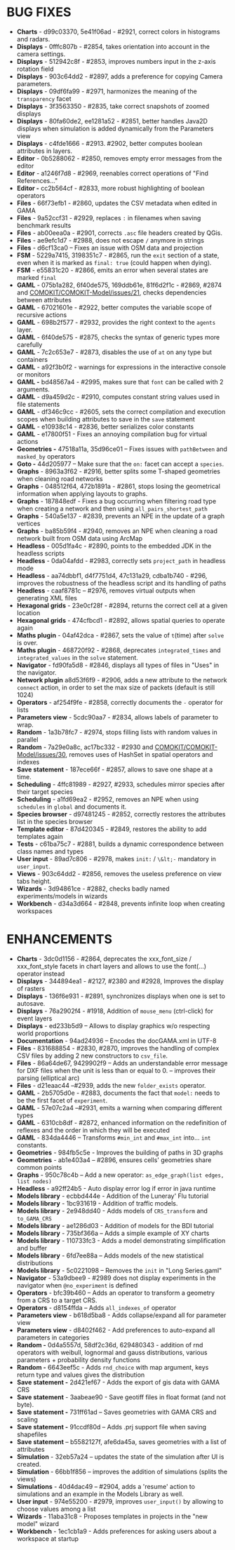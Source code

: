 # BUG FIXES

- **Charts** - d99c03370, 5e41f06ad - #2921, correct colors in histograms and radars.
- **Displays** - 0fffc807b - #2854, takes orientation into account in the camera settings.
- **Displays** - 512942c8f - #2853, improves numbers input in the z-axis rotation field
- **Displays** - 903c64dd2 - #2897, adds a preference for copying Camera parameters.
- **Displays** - 09df6fa99 - #2971, harmonizes the meaning of the `transparency` facet
- **Displays** - 3f3563350 - #2835, take correct snapshots of zoomed displays
- **Displays** - 80fa60de2, ee1281a52 - #2851, better handles Java2D displays when simulation is added dynamically from the Parameters view
- **Displays** - c4fde1666 - #2913. #2902, better computes boolean attributes in layers.
- **Editor** - 0b5288062 - #2850, removes empty error messages from the editor
- **Editor** - a1246f7d8 - #2969, reenables correct operations of &quot;Find References...&quot;
- **Editor -** cc2b564cf - #2833, more robust highlighting of boolean operators
- **Files** - 66f73efb1 - #2860, updates the CSV metadata when edited in GAMA
- **Files** - 9a52ccf31 - #2929, replaces `:` in filenames when saving benchmark results
- **Files** - ab00eea0a - #2901, corrects `.asc` file headers created by QGis.
- **Files** - ae9efc1d7 - #2988, does not escape `/` anymore in strings
- **Files** - d6cf13ca0 – Fixes an issue with OSM data and projection
- **FSM** - 5229a7415, 3198351c7 - #2865, run the `exit` section of a state, even when it is marked as `final: true` (could happen when dying).
- **FSM** - e55831c20 - #2866, emits an error when several states are marked `final`
- **GAML** - 075b1a282, 6f40de575, 169ddb61e, 81f6d2f1c - #2869, #2874 and [COMOKIT/COMOKIT-Model/issues/21](https://github.com/COMOKIT/COMOKIT-Model/issues/21), checks dependencies between attributes
- **GAML** - 67021601e - #2922, better computes the variable scope of recursive actions
- **GAML** - 698b2f577 - #2932, provides the right context to the `agents` layer.
- **GAML** - 6f40de575 - #2875, checks the syntax of generic types more carefully
- **GAML** - 7c2c653e7 - #2873, disables the use of `at` on any type but containers
- **GAML** - a92f3b0f2 - warnings for expressions in the interactive console or monitors
- **GAML -** bd48567a4 - #2995, makes sure that `font` can be called with 2 arguments.
- **GAML** - d9a459d2c - #2910, computes constant string values used in file statements
- **GAML** - df346c9cc - #2605, sets the correct compilation and execution scopes when building attributes to save in the `save` statement
- **GAML** - e10938c14 - #2836, better serializes color constants
- **GAML** - e17800f51 - Fixes an annoying compilation bug for virtual actions
- **Geometries -** 47518a11a, 35d96ce01 – Fixes issues with `pathBetween` and `masked_by` operators
- **Goto -** 44d205977 – Make sure that the `on:` facet can accept a `species`.
- **Graphs** - 8963a3f62 - #2916, better splits some T-shaped geometries when cleaning road networks
- **Graphs** - 048512f64, 472b1891a - #2861, stops losing the geometrical information when applying layouts to graphs.
- **Graphs** - 187848edf - Fixes a bug occurring when filtering road type when creating a network and then using `all_pairs_shortest_path`
- **Graphs** - 540a5e137 - #2839, prevents an NPE in the update of a graph vertices
- **Graphs** - ba85b59f4 - #2940, removes an NPE when cleaning a road network built from OSM data using ArcMap
- **Headless** - 005d1fa4c - #2890, points to the embedded JDK in the headless scripts
- **Headless** - 0da04afdd - #2983, correctly sets `project_path` in headless mode
- **Headless** - aa74dbbf1, d4f7751d4, 47c131a29, cdba1b740 - #296, improves the robustness of the headless script and its handling of paths
- **Headless** - caaf8781c – #2976, removes virtual outputs when generating XML files
- **Hexagonal grids** - 23e0cf28f - #2894, returns the correct cell at a given location
- **Hexagonal grids** - 474cfbcd1 - #2892, allows spatial queries to operate again
- **Maths plugin** - 04af42dca - #2867, sets the value of `t`(time) after `solve` is over.
- **Maths plugin** - 468720f92 - #2868, deprecates `integrated_times` and `integrated_values` in the `solve` statement.
- **Navigator** - fd90fa5d8 - #2846, displays all types of files in &quot;Uses&quot; in the navigator.
- **Network plugin** a8d53f6f9 - #2906, adds a new attribute to the network `connect` action, in order to set the max size of packets (default is still 1024)
- **Operators** - af254f9fe - #2858, correctly documents the `-` operator for lists
- **Parameters view** - 5cdc90aa7 - #2834, allows labels of parameter to wrap.
- **Random** - 1a3b78fc7 - #2974, stops filling lists with random values in parallel
- **Random** - 7a29e0a8c, ac17bc332 - #2930 and [COMOKIT/COMOKIT-Model/issues/30](https://github.com/COMOKIT/COMOKIT-Model/issues/30), removes uses of HashSet in spatial operators and indexes
- **Save statement** - 187ece66f - #2857, allows to save one shape at a time.
- **Scheduling** - 4ffc81989 - #2927, #2933, schedules mirror species after their target species
- **Scheduling** - a1fd69ea2 - #2952, removes an NPE when using `schedules` in `global` and documents it.
- **Species browser** - d97481245 - #2852, correctly restores the attributes list in the species browser
- **Template editor** - 87d420345 - #2849, restores the ability to add templates again
- **Tests** - c61ba75c7 - #2881, builds a dynamic correspondence between class names and types
- **User input** - 89ad7c806 - #2978, makes `init:` / `\&lt;-` mandatory in `user_input`.
- **Views** - 903c64dd2 - #2856, removes the useless preference on view tabs height.
- **Wizards** - 3d94861ce - #2882, checks badly named experiments/models in wizards
- **Workbench** - d34a3d664 - #2848, prevents infinite loop when creating workspaces

# ENHANCEMENTS

- **Charts** - 3dc0d1156 - #2864, deprecates the xxx\_font\_size / xxx\_font\_style facets in chart layers and allows to use the font(...) operator instead
- **Displays** - 344894ea1 - #2127, #2380 and #2928, Improves the display of rasters
- **Displays** - 136f6e931 - #2891, synchronizes displays when one is set to autosave.
- **Displays** - 76a2902f4 - #1918, Addition of `mouse_menu` (ctrl-click) for event layers
- **Displays** - ed233b5d9 – Allows to display graphics w/o respecting world proportions
- **Documentation** - 94ad24936 – Encodes the docGAMA.xml in UTF-8
- **Files** - 831688854 - #2830, #2870, improves the handling of complex CSV files by adding 2 new constructors to `csv_file`.
- **Files** - 86a64de67, 9429902f9 – Adds an understandable error message for DXF files when the unit is less than or equal to 0. – improves their parsing (elliptical arc)
- **Files** - d21eaac44 –#2939, adds the new `folder_exists` operator.
- **GAML** - 2b5705d0e - #2883, documents the fact that `model:` needs to be the first facet of `experiment`.
- **GAML** - 57e07c2a4 –#2931, emits a warning when comparing different types
- **GAML** - 6310cb8df - #2872, enhanced information on the redefinition of reflexes and the order in which they will be executed
- **GAML** - 834da4446 – Transforms `#min_int` and `#max_int` into... `int` constants.
- **Geometries** - 984fb5c5e - Improves the building of paths in 3D graphs
- **Geometries** - ab1e403a4 – #2896, ensures cells&#39; geometries share common points
- **Graphs** - 950c78c4b – Add a new operator: `as_edge_graph(list edges, list nodes)`
- **Headless** - a92ff24b5 - Auto display error log if error in java runtime
- **Models library** - ecbbd444e - Addition of the Luneray&#39; Flu tutorial
- **Models library** - 1bc931619 - Addition of traffic models.
- **Models library** - 2e948dd40 - Adds models of `CRS_transform` and `to_GAMA_CRS`
- **Models library** - ae1286d03 - Addition of models for the BDI tutorial
- **Models library** - 735bf366a – Adds a simple example of XY charts
- **Models library** - 110733fc3 - Adds a model demonstrating simplification and buffer
- **Models library** - 6fd7ee88a – Adds models of the new statistical distributions
- **Models library** - 5c0221098 – Removes the `init` in &quot;Long Series.gaml&quot;
- **Navigator** - 53a9dbee9 - #2989 does not display experiments in the navigator when `@no_experiment` is defined
- **Operators** - bfc39b460 – Adds an operator to transform a geometry from a CRS to a target CRS.
- **Operators** - d8154ffda – Adds `all_indexes_of` operator
- **Parameters view** - b618d5ba8 - Adds collapse/expand all for parameter view
- **Parameters view** - d8402f462 - Add preferences to auto-expand all parameters in categories
- **Random -** 0d4a5557d, 58df2c36d, 629480343 - addition of rnd operators with weibull, lognormal and gauss distributions, various parameters + probability density functions
- **Random -** 6643eef5c - Adds `rnd_choice` with map argument, keys return type and values gives the distribution
- **Save statement -** 2d421ef67 - Adds the export of gis data with GAMA CRS
- **Save statement** - 3aabeae90 - Save geotiff files in float format (and not byte).
- **Save statement -** 731ff61ad – Saves geometries with GAMA CRS and scaling
- **Save statement -** 91ccdf80d – Adds .prj support file when saving shapefiles
- **Save statement** – b5582127f, afe6da45a, saves geometries with a list of attributes
- **Simulation** - 32eb57a24 – updates the state of the simulation after UI is created.
- **Simulation** - 66bb1f856 – improves the addition of simulations (splits the views)
- **Simulations** - 40d4dac49 – #2904, adds a &#39;resume&#39; action to simulations and an example in the Models Library as well.
- **User input** - 974e55200 - #2979, improves `user_input()` by allowing to choose values among a list
- **Wizards** - 11aba31c8 - Proposes templates in projects in the &quot;new model&quot; wizard
- **Workbench** - 1ec1cb1a9 - Adds preferences for asking users about a workspace at startup
